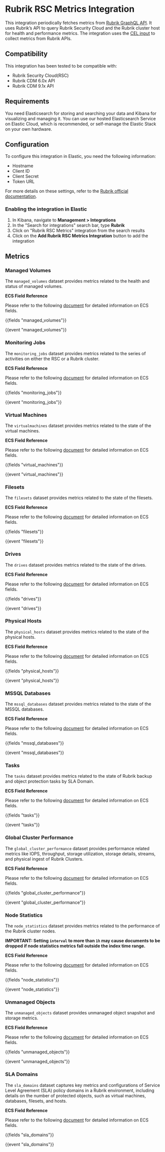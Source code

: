 # Rubrik RSC Metrics Integration

This integration periodically fetches metrics from [Rubrik GraphQL API](https://www.rubrik.com/resources/api-integration). It uses Rubrik’s API to query Rubrik Security Cloud and the Rubrik cluster host for health and performance metrics. The integration uses the [CEL input](https://www.elastic.co/guide/en/beats/filebeat/current/filebeat-input-cel.htmlaP{}) to collect metrics from Rubrik APIs. 

## Compatibility
This integration has been tested to be compatible with:
- Rubrik Security Cloud(RSC)
- Rubrik CDM 6.0x API
- Rubrik CDM 9.1x API

## Requirements

You need Elasticsearch for storing and searching your data and Kibana for visualizing and managing it.
You can use our hosted Elasticsearch Service on Elastic Cloud, which is recommended, or self-manage the Elastic Stack on your own hardware.

## Configuration

To configure this integration in Elastic, you need the following information:

- Hostname
- Client ID
- Client Secret
- Token URL

For more details on these settings, refer to the [Rubrik official documentation](https://docs.rubrik.com/en-us/saas/saas/adding_a_service_account.html).

### Enabling the integration in Elastic

1. In Kibana, navigate to **Management > Integrations**
2. In the "Search for integrations" search bar, type **Rubrik**
3. Click on "Rubrik RSC Metrics" integration from the search results
4. Click on the **Add Rubrik RSC Metrics Integration** button to add the integration

## Metrics

### Managed Volumes

The `managed_volumes` dataset provides metrics related to the health and status of managed volumes.

**ECS Field Reference**

Please refer to the following [document](https://www.elastic.co/guide/en/ecs/current/ecs-field-reference.html) for detailed information on ECS fields.

{{fields "managed_volumes"}}

{{event "managed_volumes"}}

### Monitoring Jobs

The `monitoring_jobs` dataset provides metrics related to the series of activities on either the RSC or a Rubrik cluster.

**ECS Field Reference**

Please refer to the following [document](https://www.elastic.co/guide/en/ecs/current/ecs-field-reference.html) for detailed information on ECS fields.

{{fields "monitoring_jobs"}}

{{event "monitoring_jobs"}}

### Virtual Machines

The `virtualmachines` dataset provides metrics related to the state of the virtual machines.

**ECS Field Reference**

Please refer to the following [document](https://www.elastic.co/guide/en/ecs/current/ecs-field-reference.html) for detailed information on ECS fields.

{{fields "virtual_machines"}}

{{event "virtual_machines"}}

### Filesets

The `filesets` dataset provides metrics related to the state of the filesets.

**ECS Field Reference**

Please refer to the following [document](https://www.elastic.co/guide/en/ecs/current/ecs-field-reference.html) for detailed information on ECS fields.

{{fields "filesets"}}

{{event "filesets"}}

### Drives

The `drives` dataset provides metrics related to the state of the drives.

**ECS Field Reference**

Please refer to the following [document](https://www.elastic.co/guide/en/ecs/current/ecs-field-reference.html) for detailed information on ECS fields.

{{fields "drives"}}

{{event "drives"}}

### Physical Hosts

The `physical_hosts` dataset provides metrics related to the state of the physical hosts.

**ECS Field Reference**

Please refer to the following [document](https://www.elastic.co/guide/en/ecs/current/ecs-field-reference.html) for detailed information on ECS fields.

{{fields "physical_hosts"}}

{{event "physical_hosts"}}

### MSSQL Databases

The `mssql_databases` dataset provides metrics related to the state of the MSSQL databases.

**ECS Field Reference**

Please refer to the following [document](https://www.elastic.co/guide/en/ecs/current/ecs-field-reference.html) for detailed information on ECS fields.

{{fields "mssql_databases"}}

{{event "mssql_databases"}}

### Tasks

The `tasks` dataset provides metrics related to the state of Rubrik backup and object protection tasks by SLA Domain.

**ECS Field Reference**

Please refer to the following [document](https://www.elastic.co/guide/en/ecs/current/ecs-field-reference.html) for detailed information on ECS fields.

{{fields "tasks"}}

{{event "tasks"}}

### Global Cluster Performance

The `global_cluster_performance` dataset provides performance related metrics like IOPS, throughput, storage utilization, storage details, streams, and physical ingest of Rubrik Clusters.

**ECS Field Reference**

Please refer to the following [document](https://www.elastic.co/guide/en/ecs/current/ecs-field-reference.html) for detailed information on ECS fields.

{{fields "global_cluster_performance"}}

{{event "global_cluster_performance"}}

### Node Statistics

The `node_statistics` dataset provides metrics related to the performance of the Rubrik cluster nodes.

**IMPORTANT: Setting `interval` to more than `1h` may cause documents to be dropped if node statistics metrics fall outside the index time range.**

**ECS Field Reference**

Please refer to the following [document](https://www.elastic.co/guide/en/ecs/current/ecs-field-reference.html) for detailed information on ECS fields.

{{fields "node_statistics"}}

{{event "node_statistics"}}

### Unmanaged Objects

The `unmanaged_objects` dataset provides unmanaged object snapshot and storage metrics.

**ECS Field Reference**

Please refer to the following [document](https://www.elastic.co/guide/en/ecs/current/ecs-field-reference.html) for detailed information on ECS fields.

{{fields "unmanaged_objects"}}

{{event "unmanaged_objects"}}

### SLA Domains

The `sla_domains` dataset captures key metrics and configurations of Service Level Agreement (SLA) policy domains in a Rubrik environment, including details on the number of protected objects, such as virtual machines, databases, filesets, and hosts.

**ECS Field Reference**

Please refer to the following [document](https://www.elastic.co/guide/en/ecs/current/ecs-field-reference.html) for detailed information on ECS fields.

{{fields "sla_domains"}}

{{event "sla_domains"}}